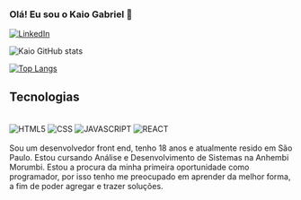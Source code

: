 ### Olá! Eu sou o Kaio Gabriel 👋

[![LinkedIn](https://img.shields.io/badge/LinkedIn-0077B5?style=for-the-badge&logo=linkedin&logoColor=white)](https://www.linkedin.com/in/kaio-gabriel-698319215/)

![Kaio GitHub stats](https://github-readme-stats.vercel.app/api?username=kaiogabrields&show_icons=true&theme=dracula)

[![Top Langs](https://github-readme-stats.vercel.app/api/top-langs/?username=kaiogabrields&layout=compact)](https://github.com/anuraghazra/github-readme-stats)


## Tecnologias

<div style="display: inline_block"><br/>
  <img align="center" alt="HTML5" src="https://img.shields.io/badge/HTML5-E34F26?style=for-the-badge&logo=html5&logoColor=white" />
  <img align="center" alt="CSS" src="https://img.shields.io/badge/CSS3-1572B6?style=for-the-badge&logo=css3&logoColor=white" />
  <img align="center" alt="JAVASCRIPT" src="https://img.shields.io/badge/JavaScript-F7DF1E?style=for-the-badge&logo=javascript&logoColor=black" />
  <img align="center" alt="REACT" src="https://img.shields.io/badge/React-20232A?style=for-the-badge&logo=react&logoColor=61DAFB" />
</div>
<br/>
Sou um desenvolvedor front end, tenho 18 anos e atualmente resido em São Paulo. Estou cursando Análise e Desenvolvimento de Sistemas na Anhembi Morumbi. Estou a procura da minha primeira oportunidade como programador, por isso tenho me preocupado em aprender da melhor forma, a fim de poder agregar e trazer soluções.
